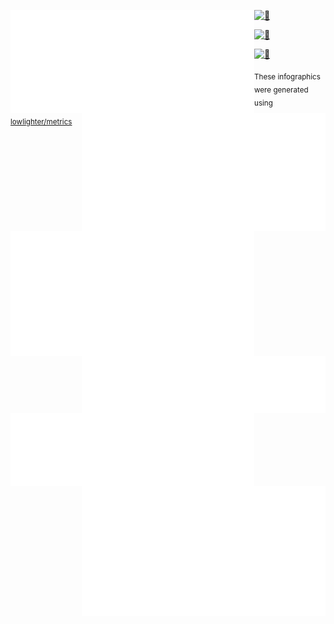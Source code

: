 [<img align="left" width="390" alt="🦑" src="https://raw.githubusercontent.com/PrayagS/PrayagS/main/base.metrics.svg">](#)
[<img align="right" width="390" alt="🦑" src="https://raw.githubusercontent.com/PrayagS/PrayagS/main/activity.metrics.svg">](#)

[<img width="100%" height="0.5" alt="🦑" src="https://gist.githubusercontent.com/lowlighter/3c6eaedf50273adfb7a510822672f570/raw/placeholder.svg">](#)

[<img align="left" width="390" height="200" alt="🦑" src="https://raw.githubusercontent.com/PrayagS/PrayagS/main/notable.metrics.svg">](#)
[<img align="right" width="390" alt="🦑" src="https://raw.githubusercontent.com/PrayagS/PrayagS/main/habits.metrics.svg">](#)

[<img width="100%" height="0.5" alt="🦑" src="https://gist.githubusercontent.com/lowlighter/3c6eaedf50273adfb7a510822672f570/raw/placeholder.svg">](#)

[<img align="left" width="390" alt="🦑" src="https://raw.githubusercontent.com/PrayagS/PrayagS/main/followup.metrics.svg">](#)
[<img align="right" width="390" alt="🦑" src="https://raw.githubusercontent.com/PrayagS/PrayagS/main/stars.metrics.svg">](#)

[<img width="100%" height="0.5" alt="🦑" src="https://gist.githubusercontent.com/lowlighter/3c6eaedf50273adfb7a510822672f570/raw/placeholder.svg">](#)

<sub>These infographics were generated using [lowlighter/metrics](https://github.com/lowlighter/metrics)</sub>

<!-- Until that day: https://user-images.githubusercontent.com/22963968/159836902-a7553777-f1e2-49ed-90fc-9721322b3f44.png -->
<!-- The betrayer: https://user-images.githubusercontent.com/22963968/155458995-e4c24fff-d667-48cd-a1ce-1f66cd233a14.png -->
<!-- The world ender: https://user-images.githubusercontent.com/22963968/130322172-4e4996cd-eb3d-4013-9fc2-47e573413310.png -->
<!-- Farewell Miura: https://user-images.githubusercontent.com/22963968/119890439-1ff29f00-bf38-11eb-8515-d0a9c3c8a6b6.png -->
<!-- First steps with JavaScript: https://user-images.githubusercontent.com/22963968/114021347-e3c48b80-9870-11eb-8bc8-998bf39b4d0d.png -->

